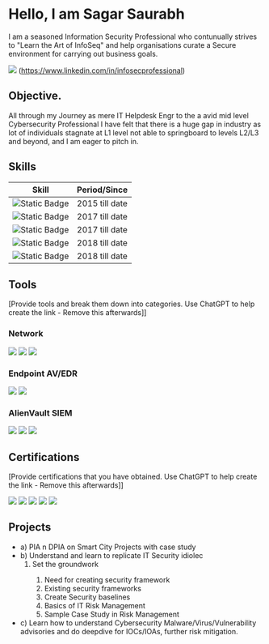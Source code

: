 # Hello, I am Sagar Saurabh
I am a seasoned Information Security Professional who contunually strives to "Learn the Art of InfoSeq" and help organisations curate a Secure environment for carrying out business goals.

<a href="[https://linkedin.com](https://www.linkedin.com/in/infosecprofessional)"><img src="https://img.shields.io/badge/-LinkedIn-0072b1?&style=for-the-badge&logo=linkedin&logoColor=white" /></a>
(https://www.linkedin.com/in/infosecprofessional)


## Objective.
All through my Journey as mere IT Helpdesk Engr to the a avid  mid level Cybersecurity Professional I have felt that there is a huge gap in industry as lot of individuals stagnate at L1 level not able to springboard to levels L2/L3 and beyond, and I am eager to pitch in.     

   
   ## Skills

| Skill                                         | Period/Since               |
|-----------------------------------------------|----------------------------|
| <img alt="Static Badge" src="https://img.shields.io/badge/SOC%20Operations%20implementation%20%26%20Administration-blue"> |2015 till date |
| <img alt="Static Badge" src="https://img.shields.io/badge/Endpoint%20Protection%20AV%2FXDR-orange"> |2017 till date |
|<img alt="Static Badge" src="https://img.shields.io/badge/%20Training%3A%20Incident%20Response%20Planning%20and%20Execution%2C%20SOC%20SOP%2FKnowledgebase%20Creation%20-green">|2017 till date |
| <img alt="Static Badge" src="https://img.shields.io/badge/%20Application%20Security%20%26%20Threat%20Modelling-orange">| 2018 till date |
|<img alt="Static Badge" src="https://img.shields.io/badge/%20IT%20Security%20Risk%20%26%20Compliance%20Management-brown">| 2018 till date |

## Tools
[Provide tools and break them down into categories. Use ChatGPT to help create the link - Remove this afterwards]]

### Network
<div>
    <img src="https://img.shields.io/badge/-Wireshark-1679A7?&style=for-the-badge&logo=Wireshark&logoColor=white" />
    <img src="https://img.shields.io/badge/-Suricata-EF3B2D?&style=for-the-badge&logo=Suricata&logoColor=white" />
    <img src="https://img.shields.io/badge/-Zeek-777BB4?&style=for-the-badge&logo=Zeek&logoColor=white" />
</div>

### Endpoint AV/EDR
<div>
    <img src="https://img.shields.io/badge/-Microsoft_Defender_for_Endpoint-00A4EF?&style=for-the-badge&logo=Microsoft&logoColor=white" />
    <img src="https://img.shields.io/badge/-Velociraptor-4B275F?&style=for-the-badge&logo=Velociraptor&logoColor=white" />
</div>

### AlienVault  SIEM
<div>
    <img src="https://img.shields.io/badge/-Microsoft_Sentinel-0078D4?&style=for-the-badge&logo=Microsoft&logoColor=white" />
    <img src="https://img.shields.io/badge/-Splunk-000000?&style=for-the-badge&logo=Splunk&logoColor=white" />
    <img src="https://img.shields.io/badge/-Elastic-005571?&style=for-the-badge&logo=Elastic&logoColor=white" />
</div>

## Certifications
[Provide certifications that you have obtained. Use ChatGPT to help create the link - Remove this afterwards]]
<div>
<img src="https://img.shields.io/badge/-Security%2B-FF0000?&style=for-the-badge&logo=CompTIA&logoColor=white" />
<img src="https://img.shields.io/badge/-Network%2B-007ACC?&style=for-the-badge&logo=CompTIA&logoColor=white" />
<img src="https://img.shields.io/badge/-A%2B-4D4D4D?&style=for-the-badge&logo=CompTIA&logoColor=white" />
<img src="https://img.shields.io/badge/-CDSA-006400?&style=for-the-badge&logoColor=white" />
<img src="https://img.shields.io/badge/-CCD-000080?&style=for-the-badge&logoColor=white" />
</div>

## Projects
- a) PIA n DPIA on Smart City Projects with case study
- b) Understand and learn to replicate IT Security idiolec
  <ol>
  <li>Set the groundwork</li>
      <ol>
      <li>Need for creating security framework</li>
      <li>Existing security frameworks</li>
      <li>Create Security baselines</li>
      <li>Basics of IT Risk Management</li>
      <li>Sample Case Study in Risk Management</li>
      </ol>
  </li>
  </ol>
- c) Learn how to understand Cybersecurity Malware/Virus/Vulnerability advisories and do deepdive for IOCs/IOAs, further risk mitigation.
